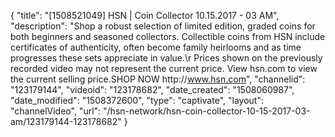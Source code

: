 {
    "title": "[1508521049] HSN | Coin Collector 10.15.2017 - 03 AM",
    "description": "Shop a robust selection of limited edition, graded coins for both beginners and seasoned collectors. Collectible coins from HSN include certificates of authenticity, often become family heirlooms and as time progresses these sets appreciate in value.\r Prices shown on the previously recorded video may not represent the current price.  View hsn.com to view the current selling price.SHOP NOW http:\/\/www.hsn.com",
    "channelid": "123179144",
    "videoid": "123178682",
    "date_created": "1508060987",
    "date_modified": "1508372600",
    "type": "captivate",
    "layout": "channelVideo",
    "url": "\/hsn-network\/hsn-coin-collector-10-15-2017-03-am\/123179144-123178682"
}